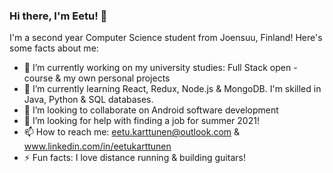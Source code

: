 ### Hi there, I'm Eetu! 👋

I'm a second year Computer Science student from Joensuu, Finland! Here's some facts about me:

- 🔭 I’m currently working on my university studies: Full Stack open -course & my own personal projects
- 🌱 I’m currently learning React, Redux, Node.js & MongoDB. I'm skilled in Java, Python & SQL databases.
- 👯 I’m looking to collaborate on Android software development
- 🤔 I’m looking for help with finding a job for summer 2021!
- 📫 How to reach me: eetu.karttunen@outlook.com & www.linkedin.com/in/eetukarttunen
- ⚡ Fun facts: I love distance running & building guitars!

